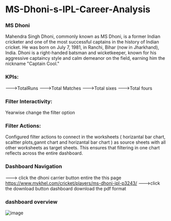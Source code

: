 # MS-Dhoni-s-IPL-Career-Analysis

###  MS Dhoni
Mahendra Singh Dhoni, commonly known as MS Dhoni, is a former Indian cricketer and one of the most successful captains in the history of Indian cricket. He was born on July 7, 1981, in Ranchi, Bihar (now in Jharkhand), India. Dhoni is a right-handed batsman and wicketkeeper, known for his aggressive captaincy style and calm demeanor on the field, earning him the nickname "Captain Cool."

###  KPIs:
  --->TotalRuns
  --->Total Matches
  --->Total sixes
  --->Total fours

  ### Filter Interactivity:
  Yearwise change the filter option 

   ### Filter Actions:
   Configured filter actions to connect in the worksheets ( horizantal bar chart, scaltter plots,gannt chart and horizantal bar chart ) as source sheets with all other worksheets as target sheets. This ensures that filtering in one chart reflects across the entire dashboard.

   ### Dashboard Navigation

   ---> click the dhoni carrier button entire the this page https://www.mykhel.com/cricket/players/ms-dhoni-ipl-p3243/
   --->click the download button dashboard download the pdf format

   ### dashboard overview
   ![image](https://github.com/Suthish-A/MS-Dhoni-s-IPL-Career-Analysis/assets/133667688/aa50a7bf-dca0-43a4-8617-83b8d5657004)


   
